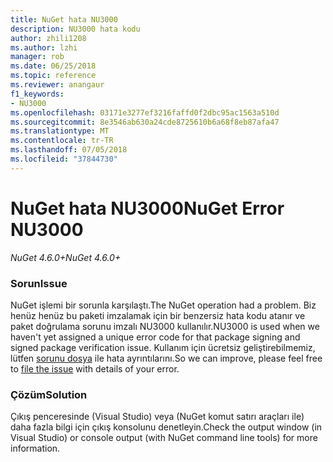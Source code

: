 ```yaml
---
title: NuGet hata NU3000
description: NU3000 hata kodu
author: zhili1208
ms.author: lzhi
manager: rob
ms.date: 06/25/2018
ms.topic: reference
ms.reviewer: anangaur
f1_keywords:
- NU3000
ms.openlocfilehash: 03171e3277ef3216faffd0f2dbc95ac1563a510d
ms.sourcegitcommit: 8e3546ab630a24cde8725610b6a68f8eb87afa47
ms.translationtype: MT
ms.contentlocale: tr-TR
ms.lasthandoff: 07/05/2018
ms.locfileid: "37844730"
---
```

# <a name="nuget-error-nu3000"></a><span data-ttu-id="7c682-103">NuGet hata NU3000</span><span class="sxs-lookup"><span data-stu-id="7c682-103">NuGet Error NU3000</span></span>

<span data-ttu-id="7c682-104">*NuGet 4.6.0+*</span><span class="sxs-lookup"><span data-stu-id="7c682-104">*NuGet 4.6.0+*</span></span>

### <a name="issue"></a><span data-ttu-id="7c682-105">Sorun</span><span class="sxs-lookup"><span data-stu-id="7c682-105">Issue</span></span>
<span data-ttu-id="7c682-106">NuGet işlemi bir sorunla karşılaştı.</span><span class="sxs-lookup"><span data-stu-id="7c682-106">The NuGet operation had a problem.</span></span> <span data-ttu-id="7c682-107">Biz henüz henüz bu paketi imzalamak için bir benzersiz hata kodu atanır ve paket doğrulama sorunu imzalı NU3000 kullanılır.</span><span class="sxs-lookup"><span data-stu-id="7c682-107">NU3000 is used when we haven't yet assigned a unique error code for that package signing and signed package verification issue.</span></span> <span data-ttu-id="7c682-108">Kullanım için ücretsiz geliştirebilmemiz, lütfen [sorunu dosya](https://github.com/nuget/home/issues) ile hata ayrıntılarını.</span><span class="sxs-lookup"><span data-stu-id="7c682-108">So we can improve, please feel free to [file the issue](https://github.com/nuget/home/issues) with details of your error.</span></span>

### <a name="solution"></a><span data-ttu-id="7c682-109">Çözüm</span><span class="sxs-lookup"><span data-stu-id="7c682-109">Solution</span></span>
<span data-ttu-id="7c682-110">Çıkış penceresinde (Visual Studio) veya (NuGet komut satırı araçları ile) daha fazla bilgi için çıkış konsolunu denetleyin.</span><span class="sxs-lookup"><span data-stu-id="7c682-110">Check the output window (in Visual Studio) or console output (with NuGet command line tools) for more information.</span></span>

